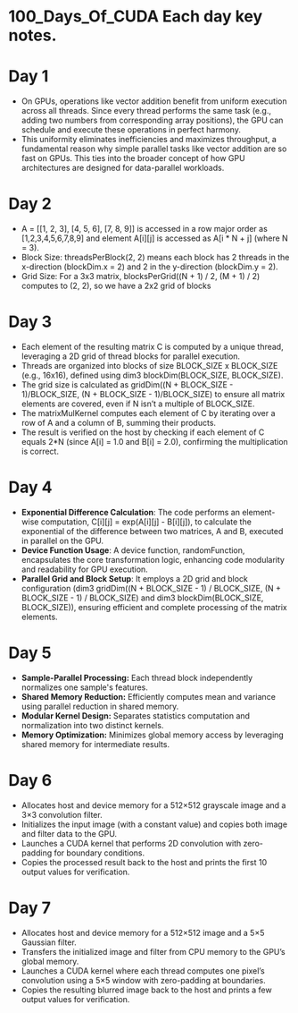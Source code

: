 # 100_Days_Of_CUDA Each day key notes.

# Day 1

- On GPUs, operations like vector addition benefit from uniform execution across all threads. Since every thread performs the same task (e.g., adding two numbers from corresponding array positions), the GPU can schedule and execute these operations in perfect harmony.
- This uniformity eliminates inefficiencies and maximizes throughput, a fundamental reason why simple parallel tasks like vector addition are so fast on GPUs. This ties into the broader concept of how GPU architectures are designed for data-parallel workloads.

# Day 2

- A = [[1, 2, 3], [4, 5, 6], [7, 8, 9]] is accessed in a row major order as [1,2,3,4,5,6,7,8,9] and element A[i][j] is accessed as A[i * N + j] (where N = 3).
- Block Size: threadsPerBlock(2, 2) means each block has 2 threads in the x-direction (blockDim.x = 2) and 2 in the y-direction (blockDim.y = 2).
- Grid Size: For a 3x3 matrix, blocksPerGrid((N + 1) / 2, (M + 1) / 2) computes to (2, 2), so we have a 2x2 grid of blocks

# Day 3

- Each element of the resulting matrix C is computed by a unique thread, leveraging a 2D grid of thread blocks for parallel execution.
- Threads are organized into blocks of size BLOCK_SIZE x BLOCK_SIZE (e.g., 16x16), defined using dim3 blockDim(BLOCK_SIZE, BLOCK_SIZE).
- The grid size is calculated as gridDim((N + BLOCK_SIZE - 1)/BLOCK_SIZE, (N + BLOCK_SIZE - 1)/BLOCK_SIZE) to ensure all matrix elements are covered, even if N isn’t a multiple of BLOCK_SIZE.
- The matrixMulKernel computes each element of C by iterating over a row of A and a column of B, summing their products.
- The result is verified on the host by checking if each element of C equals 2*N (since A[i] = 1.0 and B[i] = 2.0), confirming the multiplication is correct.

# Day 4

- **Exponential Difference Calculation**: The code performs an element-wise computation, C[i][j] = exp(A[i][j] - B[i][j]), to calculate the exponential of the difference between two matrices, A and B, executed in       parallel on the GPU.
- **Device Function Usage**: A device function, randomFunction, encapsulates the core transformation logic, enhancing code modularity and readability for GPU execution.
- **Parallel Grid and Block Setup**: It employs a 2D grid and block configuration (dim3 gridDim((N + BLOCK_SIZE - 1) / BLOCK_SIZE, (N + BLOCK_SIZE - 1) / BLOCK_SIZE) and dim3 blockDim(BLOCK_SIZE, BLOCK_SIZE)),          ensuring efficient and complete processing of the matrix elements.
# Day 5

- **Sample-Parallel Processing:** Each thread block independently normalizes one sample's features.
- **Shared Memory Reduction:** Efficiently computes mean and variance using parallel reduction in shared memory.
- **Modular Kernel Design:** Separates statistics computation and normalization into two distinct kernels.
- **Memory Optimization:** Minimizes global memory access by leveraging shared memory for intermediate results.

# Day 6

- Allocates host and device memory for a 512×512 grayscale image and a 3×3 convolution filter.
- Initializes the input image (with a constant value) and copies both image and filter data to the GPU.
- Launches a CUDA kernel that performs 2D convolution with zero-padding for boundary conditions.
- Copies the processed result back to the host and prints the first 10 output values for verification.

# Day 7

- Allocates host and device memory for a 512×512 image and a 5×5 Gaussian filter.
- Transfers the initialized image and filter from CPU memory to the GPU’s global memory.
- Launches a CUDA kernel where each thread computes one pixel’s convolution using a 5×5 window with zero-padding at boundaries.
- Copies the resulting blurred image back to the host and prints a few output values for verification.







